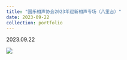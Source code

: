 ```yaml
---
title: "国乐相声协会2023年迎新相声专场（八里台）"
date: 2023-09-22
collection: portfolio
---
```


2023.09.22

<img src="https://llddeddym.github.io/images/2023-09-22.jpg"/>